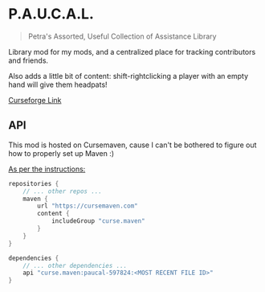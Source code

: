# P.A.U.C.A.L.

> Petra's Assorted, Useful Collection of Assistance Library

Library mod for my mods, and a centralized place for tracking contributors and friends.

Also adds a little bit of content: shift-rightclicking a player with an empty hand will give them headpats!

[Curseforge Link](https://www.curseforge.com/minecraft/mc-mods/paucal)

## API

This mod is hosted on Cursemaven, cause I can't be bothered to figure out how to properly set up Maven :)

[As per the instructions:](https://www.cursemaven.com/)

```groovy
repositories {
    // ... other repos ...
    maven {
        url "https://cursemaven.com"
        content {
            includeGroup "curse.maven"
        }
    }
}

dependencies {
    // ... other dependencies ...
    api "curse.maven:paucal-597824:<MOST RECENT FILE ID>"
}
```
